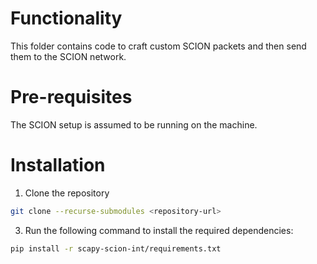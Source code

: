 # Functionality

This folder contains code to craft custom SCION packets and then send them to the SCION network.


# Pre-requisites
The SCION setup is assumed to be running on the machine.

# Installation
1. Clone the repository
```bash
git clone --recurse-submodules <repository-url>
```
3. Run the following command to install the required dependencies:
```bash
pip install -r scapy-scion-int/requirements.txt
```